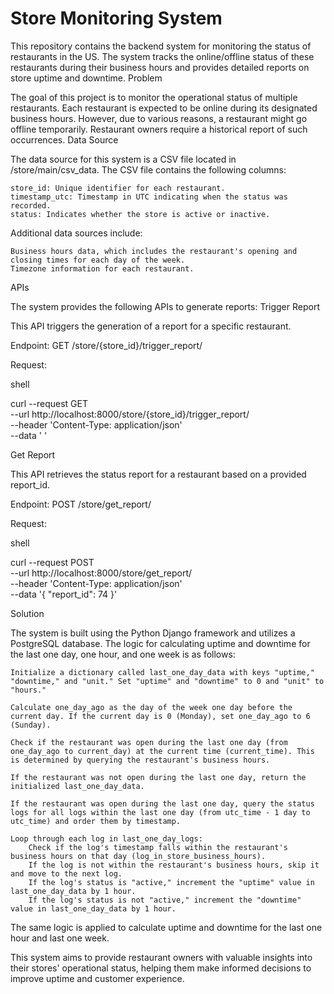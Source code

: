 <h1>Store Monitoring System</h1>

This repository contains the backend system for monitoring the status of restaurants in the US. The system tracks the online/offline status of these restaurants during their business hours and provides detailed reports on store uptime and downtime.
Problem

The goal of this project is to monitor the operational status of multiple restaurants. Each restaurant is expected to be online during its designated business hours. However, due to various reasons, a restaurant might go offline temporarily. Restaurant owners require a historical report of such occurrences.
Data Source

The data source for this system is a CSV file located in /store/main/csv_data. The CSV file contains the following columns:

    store_id: Unique identifier for each restaurant.
    timestamp_utc: Timestamp in UTC indicating when the status was recorded.
    status: Indicates whether the store is active or inactive.

Additional data sources include:

    Business hours data, which includes the restaurant's opening and closing times for each day of the week.
    Timezone information for each restaurant.

APIs

The system provides the following APIs to generate reports:
Trigger Report

This API triggers the generation of a report for a specific restaurant.

Endpoint: GET /store/{store_id}/trigger_report/

Request:

shell

curl --request GET \
  --url http://localhost:8000/store/{store_id}/trigger_report/ \
  --header 'Content-Type: application/json' \
  --data ' '

Get Report

This API retrieves the status report for a restaurant based on a provided report_id.

Endpoint: POST /store/get_report/

Request:

shell

curl --request POST \
  --url http://localhost:8000/store/get_report/ \
  --header 'Content-Type: application/json' \
  --data '{
    "report_id": 74
  }'

Solution

The system is built using the Python Django framework and utilizes a PostgreSQL database. The logic for calculating uptime and downtime for the last one day, one hour, and one week is as follows:

    Initialize a dictionary called last_one_day_data with keys "uptime," "downtime," and "unit." Set "uptime" and "downtime" to 0 and "unit" to "hours."

    Calculate one_day_ago as the day of the week one day before the current day. If the current day is 0 (Monday), set one_day_ago to 6 (Sunday).

    Check if the restaurant was open during the last one day (from one_day_ago to current_day) at the current time (current_time). This is determined by querying the restaurant's business hours.

    If the restaurant was not open during the last one day, return the initialized last_one_day_data.

    If the restaurant was open during the last one day, query the status logs for all logs within the last one day (from utc_time - 1 day to utc_time) and order them by timestamp.

    Loop through each log in last_one_day_logs:
        Check if the log's timestamp falls within the restaurant's business hours on that day (log_in_store_business_hours).
        If the log is not within the restaurant's business hours, skip it and move to the next log.
        If the log's status is "active," increment the "uptime" value in last_one_day_data by 1 hour.
        If the log's status is not "active," increment the "downtime" value in last_one_day_data by 1 hour.

The same logic is applied to calculate uptime and downtime for the last one hour and last one week.

This system aims to provide restaurant owners with valuable insights into their stores' operational status, helping them make informed decisions to improve uptime and customer experience.